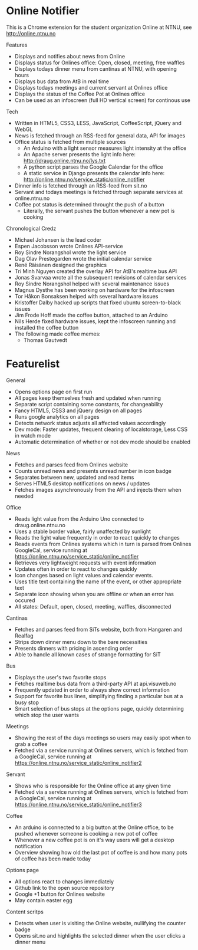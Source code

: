 # Online Notifier

This is a Chrome extension for the student organization Online at NTNU, see http://online.ntnu.no

Features

- Displays and notifies about news from Online
- Displays status for Onlines office: Open, closed, meeting, free waffles
- Displays todays dinner menu from cantinas at NTNU, with opening hours
- Displays bus data from AtB in real time
- Displays todays meetings and current servant at Onlines office
- Displays the status of the Coffee Pot at Onlines office
- Can be used as an infoscreen (full HD vertical screen) for continous use

Tech

- Written in HTML5, CSS3, LESS, JavaScript, CoffeeScript, jQuery and WebGL
- News is fetched through an RSS-feed for general data, API for images
- Office status is fetched from multiple sources
    - An Arduino with a light sensor measures light intensity at the office
    - An Apache server presents the light info here: http://draug.online.ntnu.no/lys.txt
    - A python script parses the Google Calendar for the office
    - A static service in Django presents the calendar info here: http://online.ntnu.no/service_static/online_notifier
- Dinner info is fetched through an RSS-feed from sit.no
- Servant and todays meetings is fetched through separate services at online.ntnu.no
- Coffee pot status is determined throught the push of a button
	- Literally, the servant pushes the button whenever a new pot is cooking

Chronological Credz

- Michael Johansen is the lead coder
- Espen Jacobsson wrote Onlines API-service
- Roy Sindre Norangshol wrote the light service
- Dag Olav Prestegarden wrote the initial calendar service
- René Räisänen designed the graphics
- Tri Minh Nguyen created the overlay API for AtB's realtime bus API
- Jonas Svarvaa wrote all the subsequent revisions of calendar services
- Roy Sindre Norangshol helped with several maintenance issues
- Magnus Dysthe has been working on hardware for the infoscreen
- Tor Håkon Bonsaksen helped with several hardware issues
- Kristoffer Dalby hacked up scripts that fixed ubuntu screen-to-black issues
- Jim Frode Hoff made the coffee button, attached to an Arduino
- Nils Herde fixed hardware issues, kept the infoscreen running and installed the coffee button
- The following made coffee memes:
	- Thomas Gautvedt

# Featurelist

General

- Opens options page on first run
- All pages keep themselves fresh and updated when running
- Separate script containing some constants, for changeability
- Fancy HTML5, CSS3 and jQuery design on all pages
- Runs google analytics on all pages
- Detects network status adjusts all affected values accordingly
- Dev mode: Faster updates, frequent clearing of localstorage, Less CSS in watch mode
- Automatic determination of whether or not dev mode should be enabled

News

- Fetches and parses feed from Onlines website
- Counts unread news and presents unread number in icon badge
- Separates between new, updated and read items
- Serves HTML5 desktop notifications on news / updates
- Fetches images asynchronously from the API and injects them when needed

Office

- Reads light value from the Arduino Uno connected to draug.online.ntnu.no
- Uses a stable border value, fairly unaffected by sunlight
- Reads the light value frequently in order to react quickly to changes
- Reads events from Onlines systems which in turn is parsed from Onlines GoogleCal, service running at https://online.ntnu.no/service_static/online_notifier
- Retrieves very lightweight requests with event information
- Updates often in order to react to changes quickly
- Icon changes based on light values and calendar events.
- Uses title text containing the name of the event, or other appropriate text
- Separate icon showing when you are offline or when an error has occured
- All states: Default, open, closed, meeting, waffles, disconnected

Cantinas

- Fetches and parses feed from SiTs website, both from Hangaren and Realfag
- Strips down dinner menu down to the bare necessities
- Presents dinners with pricing in ascending order
- Able to handle all known cases of strange formatting for SiT

Bus

- Displays the user's two favorite stops
- Fetches realtime bus data from a third-party API at api.visuweb.no
- Frequently updated in order to always show correct information
- Support for favorite bus lines, simplifying finding a particular bus at a busy stop
- Smart selection of bus stops at the options page, quickly determining which stop the user wants

Meetings

- Showing the rest of the days meetings so users may easily spot when to grab a coffee
- Fetched via a service running at Onlines servers, which is fetched from a GoogleCal, service running at https://online.ntnu.no/service_static/online_notifier2

Servant

- Shows who is responsible for the Online office at any given time
- Fetched via a service running at Onlines servers, which is fetched from a GoogleCal, service running at https://online.ntnu.no/service_static/online_notifier3

Coffee

- An arduino is connected to a big button at the Online office, to be pushed whenever someone is cooking a new pot of coffee
- Whenever a new coffee pot is on it's way users will get a desktop notification
- Overview showing how old the last pot of coffee is and how many pots of coffee has been made today

Options page

- All options react to changes immediately
- Github link to the open source repository
- Google +1 button for Onlines website
- May contain easter egg

Content scritps

- Detects when user is visiting the Online website, nullifying the counter badge
- Opens sit.no and highlights the selected dinner when the user clicks a dinner menu
